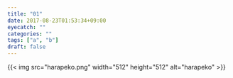 ```yaml
---
title: "01"
date: 2017-08-23T01:53:34+09:00
eyecatch: ""
categories: ""
tags: ["a", "b"]
draft: false
---
```


{{< img src="harapeko.png" width="512" height="512" alt="harapeko" >}}
